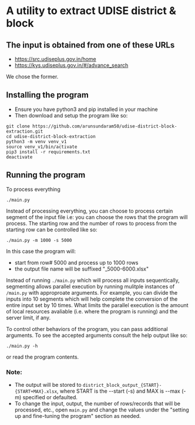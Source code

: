 # A utility to extract UDISE district &amp; block

## The input is obtained from one of these URLs
- <https://src.udiseplus.gov.in/home>
- <https://kys.udiseplus.gov.in/#/advance_search>

We chose the former.

## Installing the program 
- Ensure you have python3 and pip installed in your machine
- Then download and setup the program like so:
```
git clone https://github.com/arunsundaram50/udise-district-block-extraction.git
cd udise-district-block-extraction
python3 -m venv venv_v1
source venv_v1/bin/activate
pip3 install -r requirements.txt
deactivate
```

## Running the program

To process everything
```
./main.py
```

Instead of processing everything, you can choose to process certain segment of the input file i.e: you can choose the rows that the program will process. The starting row and the number of rows to process from the starting row can be controlled like so:
```
./main.py -m 1000 -s 5000
```
In this case the program will:
- start from row# 5000 and process up to 1000 rows
- the output file name will be suffixed "_5000-6000.xlsx"

Instead of running `./main.py` which will process all inputs sequentically, segmenting allows parallel execution by running mulitple instances of `/main.py` with approproate arguments. For example, you can divide the inputs into 10 segments which will help complete the conversion of the entire input set by 10 times. What limits the parallel execution is the amount of local resources avaliable (i.e. where the program is running) and the server limit, if any.

To control other behaviors of the program, you can pass additional arguments. To see the accepted arguments consult the help output like so:
```
./main.py -h
```
or read the program contents.

### Note:
- The output will be stored to `district_block_output_{START}-{START+MAX}.xlsx`, where START is the --start (-s) and MAX is --max (-m) specified or defaulted.
- To change the input, output, the number of rows/records that will be processed, etc., open `main.py` and change the values under the "setting up and fine-tuning the program" section as needed.
